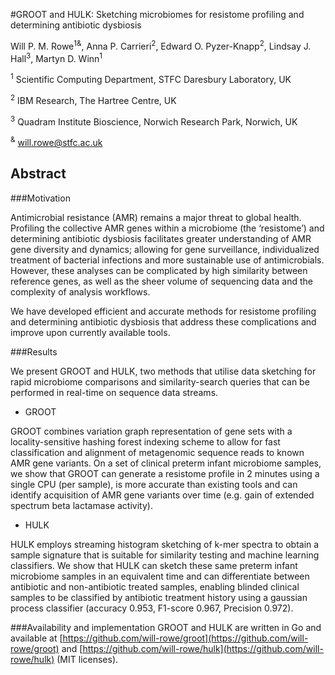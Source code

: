 #GROOT and HULK: Sketching microbiomes for resistome profiling and determining antibiotic dysbiosis

Will P. M. Rowe<sup>1&</sup>, Anna P. Carrieri<sup>2</sup>, Edward O. Pyzer-Knapp<sup>2</sup>, Lindsay J. Hall<sup>3</sup>, Martyn D. Winn<sup>1</sup>

<sup>1</sup> Scientific Computing Department, STFC Daresbury Laboratory, UK

<sup>2</sup> IBM Research, The Hartree Centre, UK

<sup>3</sup> Quadram Institute Bioscience, Norwich Research Park, Norwich, UK

<sup>&</sup> will.rowe@stfc.ac.uk

## Abstract

###Motivation

Antimicrobial resistance (AMR) remains a major threat to global health. Profiling the collective AMR genes within a microbiome (the ‘resistome’) and determining antibiotic dysbiosis facilitates greater understanding of AMR gene diversity and dynamics; allowing for gene surveillance, individualized treatment of bacterial infections and more sustainable use of antimicrobials. However, these analyses can be complicated by high similarity between reference genes, as well as the sheer volume of sequencing data and the complexity of analysis workflows.

We have developed efficient and accurate methods for resistome profiling and determining antibiotic dysbiosis that address these complications and improve upon currently available tools.

###Results

We present GROOT and HULK, two methods that utilise data sketching for rapid microbiome comparisons and similarity-search queries that can be performed in real-time on sequence data streams.

* GROOT

GROOT combines variation graph representation of gene sets with a locality-sensitive hashing forest indexing scheme to allow for fast classification and alignment of metagenomic sequence reads to known AMR gene variants.
On a set of clinical preterm infant microbiome samples, we show that GROOT can generate a resistome profile in 2 minutes using a single CPU (per sample), is more accurate than existing tools and can identify acquisition of AMR gene variants over time (e.g. gain of extended spectrum beta lactamase activity).

* HULK

HULK employs streaming histogram sketching of k-mer spectra to obtain a sample signature that is suitable for similarity testing and machine learning classifiers.
We show that HULK can sketch these same preterm infant microbiome samples in an equivalent time and can differentiate between antibiotic and non-antibiotic treated samples, enabling blinded clinical samples to be classified by antibiotic treatment history using a gaussian process classifier (accuracy 0.953, F1-score 0.967, Precision 0.972).

###Availability and implementation
GROOT and HULK are  written in Go and available at [https://github.com/will-rowe/groot](https://github.com/will-rowe/groot) and [https://github.com/will-rowe/hulk](https://github.com/will-rowe/hulk) (MIT licenses).
